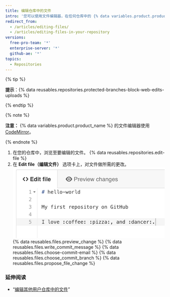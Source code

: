 ```yaml
---
title: 编辑仓库中的文件
intro: '您可以使用文件编辑器，在任何仓库中的 {% data variables.product.product_name %} 上直接编辑文件。'
redirect_from:
  - /articles/editing-files/
  - /articles/editing-files-in-your-repository
versions:
  free-pro-team: '*'
  enterprise-server: '*'
  github-ae: '*'
topics:
  - Repositories
---
```


{% tip %}

**提示**：{% data reusables.repositories.protected-branches-block-web-edits-uploads %}

{% endtip %}

{% note %}

**注意：** {% data variables.product.product_name %} 的文件编辑器使用 [CodeMirror](https://codemirror.net/)。

{% endnote %}

1. 在您的仓库中，浏览至要编辑的文件。
{% data reusables.repositories.edit-file %}
3. 在 **Edit file（编辑文件）** 选项卡上，对文件做所需的更改。 ![文件中的新内容](/assets/images/help/repository/edit-readme-light.png)
{% data reusables.files.preview_change %}
{% data reusables.files.write_commit_message %}
{% data reusables.files.choose-commit-email %}
{% data reusables.files.choose_commit_branch %}
{% data reusables.files.propose_file_change %}

### 延伸阅读

* “[编辑其他用户仓库中的文件](/articles/editing-files-in-another-user-s-repository)”
